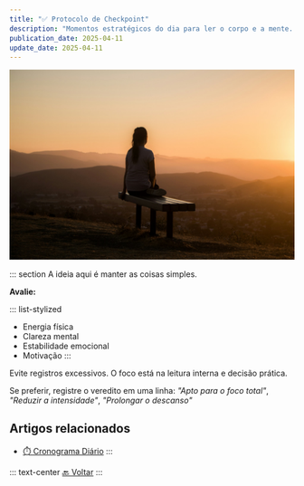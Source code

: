 ```yaml
---
title: "✅ Protocolo de Checkpoint"
description: "Momentos estratégicos do dia para ler o corpo e a mente. São oportunidades de ajuste fino, alinhamento e consciência."
publication_date: 2025-04-11
update_date: 2025-04-11
---
```


![[Fonte: Sage Friedman / Unsplash]](/assets/images/sage-friedman-HS5CLnQbCOc-unsplash.jpg "Imagem de capa")

::: section
A ideia aqui é manter as coisas simples.

**Avalie:**

::: list-stylized
* Energia física
* Clareza mental
* Estabilidade emocional
* Motivação
:::

Evite registros excessivos. O foco está na leitura interna e decisão prática.

Se preferir, registre o veredito em uma linha: _"Apto para o foco total"_, _"Reduzir a intensidade"_, _"Prolongar o descanso"_

## Artigos relacionados
* [⏱️ Cronograma Diário](/daily-schedule/)
:::

::: text-center
[🔙 Voltar](/)
:::

